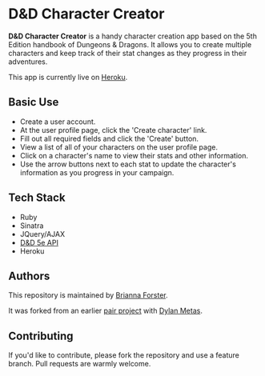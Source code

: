 # D&D Character Creator

**D&D Character Creator** is a handy character creation app based on the 5th Edition handbook of Dungeons & Dragons. It allows you to create multiple characters and keep track of their stat changes as they progress in their adventures.

This app is currently live on [Heroku](https://dnd-char-creator.herokuapp.com/). 

## Basic Use

- Create a user account.
- At the user profile page, click the 'Create character' link.
- Fill out all required fields and click the 'Create' button.
- View a list of all of your characters on the user profile page.
- Click on a character's name to view their stats and other information.
- Use the arrow buttons next to each stat to update the character's information as you progress in your campaign.

## Tech Stack

 * Ruby
 * Sinatra
 * JQuery/AJAX
 * [D&D 5e API](http://www.dnd5eapi.co/)
 * Heroku

## Authors

This repository is maintained by [Brianna Forster](https://github.com/b-forster).

It was forked from an earlier [pair project](https://github.com/dmetas/passionProject/tree/577a5ed3824916a39baf2052295f81704718c4d5) with [Dylan Metas](https://github.com/dmetas).

## Contributing

If you'd like to contribute, please fork the repository and use a feature
branch. Pull requests are warmly welcome.

